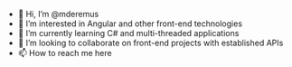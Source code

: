 - 👋 Hi, I’m @mderemus
- 👀 I’m interested in Angular and other front-end technologies
- 🌱 I’m currently learning C# and multi-threaded applications
- 💞️ I’m looking to collaborate on front-end projects with established APIs
- 📫 How to reach me here 

<!---
mderemus/mderemus is a ✨ special ✨ repository because its `README.md` (this file) appears on your GitHub profile.
You can click the Preview link to take a look at your changes.
--->
